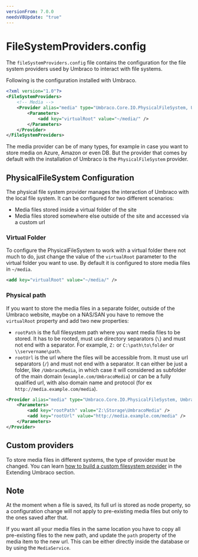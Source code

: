 ```yaml
---
versionFrom: 7.0.0
needsV8Update: "true"
---
```


# FileSystemProviders.config

The `fileSystemProviders.config` file contains the configuration for the file system providers used by Umbraco to interact with file systems.

Following is the configuration installed with Umbraco.

```xml
<?xml version="1.0"?>
<FileSystemProviders>
    <!-- Media -->
    <Provider alias="media" type="Umbraco.Core.IO.PhysicalFileSystem, Umbraco.Core">
        <Parameters>
            <add key="virtualRoot" value="~/media/" />
        </Parameters>
    </Provider>
</FileSystemProviders>
```

The media provider can be of many types, for example in case you want to store media on Azure, Amazon or even DB. But the provider that comes by default with the installation of Umbraco is the `PhysicalFileSystem` provider.

## PhysicalFileSystem Configuration

The physical file system provider manages the interaction of Umbraco with the local file system. It can be configured for two different scenarios:

 - Media files stored inside a virtual folder of the site
 - Media files stored somewhere else outside of the site and accessed via a custom url
 
### Virtual Folder
To configure the PhysicalFileSystem to work with a virtual folder there not much to do, just change the value of the `virtualRoot` parameter to the virtual folder you want to use. By default it is configured to store media files in  `~/media`.

```xml
<add key="virtualRoot" value="~/media/" />
```

### Physical path
If you want to store the media files in a separate folder, outside of the Umbraco website, maybe on a NAS/SAN you have to remove the `virtualRoot` property and add two new properties:

 - `rootPath` is the full filesystem path where you want media files to be stored. It has to be rooted, must use directory separators (`\`) and must not end with a separator. For example, `Z:` or `C:\path\to\folder` or `\\servername\path`.
 - `rootUrl` is the url where the files will be accessible from. It must use url separators (`/`) and must not end with a separator. It can either be just a folder, like `/UmbracoMedia`, in which case it will considered as subfolder of the main domain (`example.com/UmbracoMedia`) or can be a fully qualified url, with also domain name and protocol (for ex `http://media.example.com/media`).
 
```xml
<Provider alias="media" type="Umbraco.Core.IO.PhysicalFileSystem, Umbraco.Core">
    <Parameters>
        <add key="rootPath" value="Z:\Storage\UmbracoMedia" />
        <add key="rootUrl" value="http://media.example.com/media" />
    </Parameters>
</Provider>
```


## Custom providers
To store media files in different systems, the type of provider must be changed. You can learn [how to build a custom filesystem provider](/documentation/Extending/Custom-File-Systems) in the Extending Umbraco section.

## Note
At the moment when a file is saved, its full url is stored as node property, so a configuration change will not apply to pre-existing media files but only to the ones saved after that.

If you want all your media files in the same location you have to copy all pre-existing files to the new path, and update the `path` property of the media item to the new url. This can be either directly inside the database or by using the `MediaService`.
